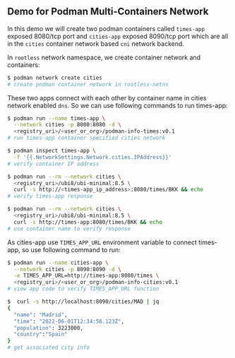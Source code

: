 ## Demo for Podman Multi-Containers Network

In this demo we will create two podman containers called `times-app` exposed 8080/tcp port
and `cities-app` exposed 8090/tcp port which are all in the `cities` container network based
`cni` network backend.

In `rootless` network namespace, we create container network and containers:

```bash
$ podman network create cities
# create podman container network in rootless-netns
```
These two apps connect with each other by container name in cities network enabled `dns`.
So we can use following commands to run times-app:

```bash
$ podman run --name times-app \
  --network cities -p 8080:8080 -d \
  <registry_uri>/<user_or_org>/podman-info-times:v0.1
# run times-app container specified cities network

$ podman inspect times-app \
  -f '{{.NetworkSettings.Network.cities.IPAddress}}'
# verify container IP address

$ podman run --rm --network cities \
  <registry_uri>/ubi8/ubi-minimal:8.5 \
  curl -s http://<times-app_ip_address>:8080/times/BKK && echo
# verify times-app response

$ podman run --rm --network cities \
  <registry_uri>/ubi8/ubi-minimal:8.5 \
  curl -s http://times-app:8080/times/BKK && echo
# use container name to verify response
```

As cities-app use `TIMES_APP_URL` environment variable to connect times-app, so use following
command to run:

```bash
$ podman run --name cities-app \
  --network cities -p 8090:8090 -d \
  -e TIMES_APP_URL=http://times-app:8080/times \
  <registry_uri>/<user_or_org>/podman-info-cities:v0.1
# view app code to verify TIMES_APP_URL function

$  curl -s http://localhost:8090/cities/MAD | jq
{
  "name": "Madrid",
  "time": "2022-06-01T12:34:56.123Z",
  "population": 3223000,
  "country":"Spain"
}
# get associated city info
```
